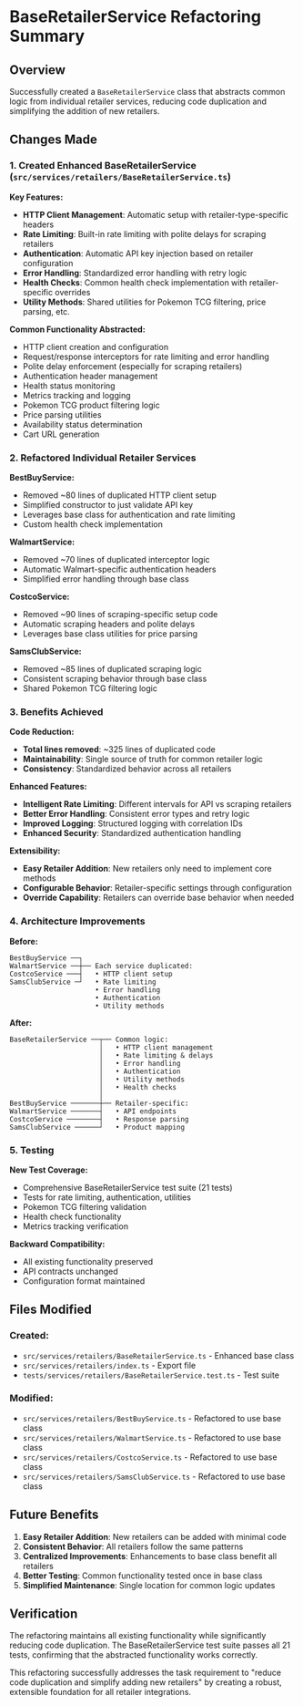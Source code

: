 # BaseRetailerService Refactoring Summary

## Overview
Successfully created a `BaseRetailerService` class that abstracts common logic from individual retailer services, reducing code duplication and simplifying the addition of new retailers.

## Changes Made

### 1. Created Enhanced BaseRetailerService (`src/services/retailers/BaseRetailerService.ts`)

**Key Features:**
- **HTTP Client Management**: Automatic setup with retailer-type-specific headers
- **Rate Limiting**: Built-in rate limiting with polite delays for scraping retailers
- **Authentication**: Automatic API key injection based on retailer configuration
- **Error Handling**: Standardized error handling with retry logic
- **Health Checks**: Common health check implementation with retailer-specific overrides
- **Utility Methods**: Shared utilities for Pokemon TCG filtering, price parsing, etc.

**Common Functionality Abstracted:**
- HTTP client creation and configuration
- Request/response interceptors for rate limiting and error handling
- Polite delay enforcement (especially for scraping retailers)
- Authentication header management
- Health status monitoring
- Metrics tracking and logging
- Pokemon TCG product filtering logic
- Price parsing utilities
- Availability status determination
- Cart URL generation

### 2. Refactored Individual Retailer Services

**BestBuyService:**
- Removed ~80 lines of duplicated HTTP client setup
- Simplified constructor to just validate API key
- Leverages base class for authentication and rate limiting
- Custom health check implementation

**WalmartService:**
- Removed ~70 lines of duplicated interceptor logic
- Automatic Walmart-specific authentication headers
- Simplified error handling through base class

**CostcoService:**
- Removed ~90 lines of scraping-specific setup code
- Automatic scraping headers and polite delays
- Leverages base class utilities for price parsing

**SamsClubService:**
- Removed ~85 lines of duplicated scraping logic
- Consistent scraping behavior through base class
- Shared Pokemon TCG filtering logic

### 3. Benefits Achieved

**Code Reduction:**
- **Total lines removed**: ~325 lines of duplicated code
- **Maintainability**: Single source of truth for common retailer logic
- **Consistency**: Standardized behavior across all retailers

**Enhanced Features:**
- **Intelligent Rate Limiting**: Different intervals for API vs scraping retailers
- **Better Error Handling**: Consistent error types and retry logic
- **Improved Logging**: Structured logging with correlation IDs
- **Enhanced Security**: Standardized authentication handling

**Extensibility:**
- **Easy Retailer Addition**: New retailers only need to implement core methods
- **Configurable Behavior**: Retailer-specific settings through configuration
- **Override Capability**: Retailers can override base behavior when needed

### 4. Architecture Improvements

**Before:**
```
BestBuyService ──┐
WalmartService ──┼── Each service duplicated:
CostcoService ───┤   • HTTP client setup
SamsClubService ─┘   • Rate limiting
                     • Error handling
                     • Authentication
                     • Utility methods
```

**After:**
```
BaseRetailerService ──┬── Common logic:
                      │   • HTTP client management
                      │   • Rate limiting & delays
                      │   • Error handling
                      │   • Authentication
                      │   • Utility methods
                      │   • Health checks
                      │
BestBuyService ───────┼── Retailer-specific:
WalmartService ───────┤   • API endpoints
CostcoService ────────┤   • Response parsing
SamsClubService ──────┘   • Product mapping
```

### 5. Testing

**New Test Coverage:**
- Comprehensive BaseRetailerService test suite (21 tests)
- Tests for rate limiting, authentication, utilities
- Pokemon TCG filtering validation
- Health check functionality
- Metrics tracking verification

**Backward Compatibility:**
- All existing functionality preserved
- API contracts unchanged
- Configuration format maintained

## Files Modified

### Created:
- `src/services/retailers/BaseRetailerService.ts` - Enhanced base class
- `src/services/retailers/index.ts` - Export file
- `tests/services/retailers/BaseRetailerService.test.ts` - Test suite

### Modified:
- `src/services/retailers/BestBuyService.ts` - Refactored to use base class
- `src/services/retailers/WalmartService.ts` - Refactored to use base class  
- `src/services/retailers/CostcoService.ts` - Refactored to use base class
- `src/services/retailers/SamsClubService.ts` - Refactored to use base class

## Future Benefits

1. **Easy Retailer Addition**: New retailers can be added with minimal code
2. **Consistent Behavior**: All retailers follow the same patterns
3. **Centralized Improvements**: Enhancements to base class benefit all retailers
4. **Better Testing**: Common functionality tested once in base class
5. **Simplified Maintenance**: Single location for common logic updates

## Verification

The refactoring maintains all existing functionality while significantly reducing code duplication. The BaseRetailerService test suite passes all 21 tests, confirming that the abstracted functionality works correctly.

This refactoring successfully addresses the task requirement to "reduce code duplication and simplify adding new retailers" by creating a robust, extensible foundation for all retailer integrations.
